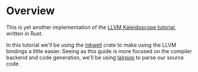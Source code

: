 # Overview

This is yet another implementation of the [LLVM Kaleidoscope tutorial][tut],
written in Rust. 

In this tutorial we'll be using the [inkwell] crate to make using the LLVM 
bindings a little easier. Seeing as this guide is more focused on the compiler 
backend and code generation, we'll be using [lalrpop] to parse our source code.

[tut]: https://llvm.org/docs/tutorial/index.html
[inkwell]: https://github.com/TheDan64/inkwell
[lalrpop]: https://github.com/lalrpop/lalrpop